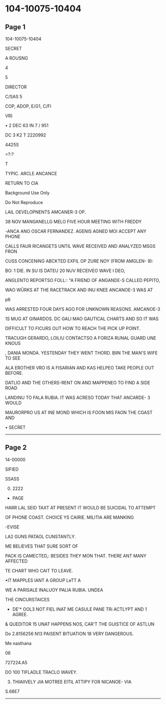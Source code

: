 # 104-10075-10404

## Page 1

104-10075-10404

SECRET

A ROUSNG

4

5

DIRECTOR

C/SAS 5

COP, ADOP, E/G1, C/FI

VR)

• 2 DEC 63 IN 7 / 951

DC 3 K2 T 2220992

4425S

=?:?

T

TYPIC. ARCLE ANCANCE

RETURN TO CIA

Background Use Only

Do Not Reproduce

LAIL OEVELOPNENTS AMCANER-3 OP.

38 NOV MANGANELLG MELO FIVE HOUR MEETING WITH FREDDY

-ANCA ANO OSCAR FERNANDEZ. AGENIS AGNED MOI ACCEPT ANY PHONE

CALLS FAUR RICANGETS UNTIL WAVE RECEIVED AND ANALYZED MSGS FRON

CUSS CONCENiNG ABCKTED EXFIL OP ZURE NOY (FROM AMGLEN- 9):

BO: 1 DIE. IN SU IS DATEU 20 NUV RECEIVEO WAVE I DEO,

ANGLENTO REPORTSO FOLL:: "A FRIEND OF ANGANDE-S CALLED PEPITO,

WAO WÜRKS AT THE RACETRACK AND INU KNEE ANCANOE-3 WAS AT

p6

WAS ARRESTED FOUR DAYS AGO FOR UNKNOWN REASONS. AMCANOE-3

1S MUG AT GINARDOS. DC GALI MAO GAUTICAL CHARTS AND SO IT WAS

DIFFICULT TO FICURS OUT HOW TO REACH THE PICK UP POINT.

TRACUGH GERARDO, LOILIU CONTACTSO A FORIZA RUNAL GUARD UNE KNOUS

, DANIA MONDA. YESTENDAY THEY WENT THORD. BIIN THE MAN'S WIFE TO SEE

ALA EROTHER VRO IS A FISARIAN AND KAS HELPEO TAKE PEOPLE OUT BEFORE.

DATLIO AND THE OTHERS-RENT ON AND MAPPENEO TO FIND A SIDE ROAD

LANDINU TO FALA RUBIA. IT WAS ACRESO TODAY THAT ANCARDE- 3 WOULD

MAURORPRO US AT INE MOND WHICH IS FOON MIS FAON THE CGAST AND

• SECRET

---

## Page 2

14-00000

SIFIED

SSASS

0. 2222

- PAGE

HARR LAL SEID TAXT AT PRESENT IT WOULD BE SUICIDAL TO ATTEMPT

OF PHONE COAST. CHOICE YS CAIRIE. MILITIA ARE MANKING

-EVISE

LA2 GUNS PATAOL CUNSTANTLY.

ME BELIEVES THAT SURE SORT OF

PACK IS CAMECTED,: BESIDES THEY MON THAT. THERE ANT MANY AFFECTED

TE CHART WHO CAIT TO LEAVE.

•IT MAPPLES IANT A GROUP LeTT A

WE A PARISALE INALUOY PALIA RUBIA. UNDEA

THE CINCURSTAICES

- DE'* OOL3 NOT FIEL INAT ME CASULE PANE TRi ACTLYPT AND 1 AGREE.

& QUEDITOR 15 UNAT HAPPENS NOS, CAR'T THE GUISTICE OF ASTLUN

Do 2.8156256 N13 PAISENT BITUATION 18 VERY DANGEROUS.

Me nasthana

06

727224.A5

DO 100 TIFLADLE TRACLO WAVEY.

3. THIAIIVELY JIA MOTREE EITIL ATTIPY FOR NICANOE- VIA

S.68E7

---

